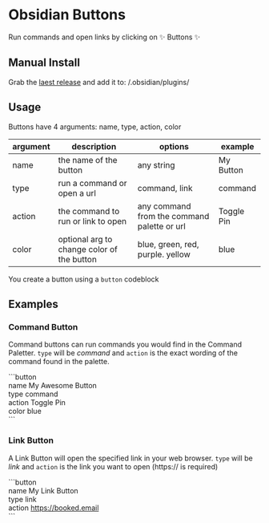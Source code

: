 # Obsidian Buttons

Run commands and open links by clicking on ✨ Buttons ✨

## Manual Install

Grab the [laest release](https://github.com/shabegom/buttons/releases) and add it to: <vault>/.obsidian/plugins/

## Usage

Buttons have 4 arguments: name, type, action, color

| argument | description                                | options                                      | example    |
-----------|--------------------------------------------|----------------------------------------------|------------|
| name     | the name of the button                     | any string                                   | My Button  |
| type     | run a command or open a url                | command, link                                | command    |
| action   | the command to run or link to open         | any command from the command palette or url | Toggle Pin |
| color    | optional arg to change color of the button | blue, green, red, purple. yellow             | blue       |

You create a button using a `button` codeblock

## Examples

### Command Button

Command buttons can run commands you would find in the Command Paletter. `type` will be _command_ and `action` is the exact wording of the command found in the palette.

\`\`\`button  
name My Awesome Button  
type command  
action Toggle Pin  
color blue  
\`\`\`

### Link Button

A Link Button will open the specified link in your web browser. `type` will be _link_ and `action` is the link you want to open (https:// is required)

\`\`\`button  
name My Link Button  
type link  
action https://booked.email  
\`\`\`

